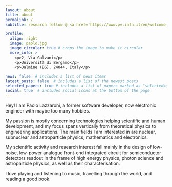 ```yaml
---
layout: about
title: about
permalink: /
subtitle: research fellow @ <a href='https://www.pv.infn.it/en/welcome-to-the-infn-section-of-pavia/'>INFN Pavia</a>. external collaborator @ <a href='https://www.unibg.it/'>UniBG</a>.

profile:
  align: right
  image: paolo.jpg
  image_circular: true # crops the image to make it circular
  more_info: >
    <p>2, Via Galvani</p>
    <p>Università di Bergamo</p>
    <p>Dalmine (BG), 24044, Italy</p>

news: false  # includes a list of news items
latest_posts: false  # includes a list of the newest posts
selected_papers: true # includes a list of papers marked as "selected={true}"
social: true  # includes social icons at the bottom of the page
---
```


Hey! I am Paolo Lazzaroni, a former software developer, now electronic engineer with maybe too many hobbies.

My passion is mostly concerning technologies helping scientific and human development, and my focus spans vertically from theoretical physics to engineering applications. The main fields I am interested in are nuclear, subnuclear and astroparticle physics, mathematics and electronics.

My scientific activity and research interest fall mainly in the design of low-noise, low-power analogue front-end integrated circuit for semiconductor detectors readout in the frame of high energy physics, photon science and astroparticle physics, as well as their characterisation.

I love playing and listening to music, travelling through the world, and reading a good book.